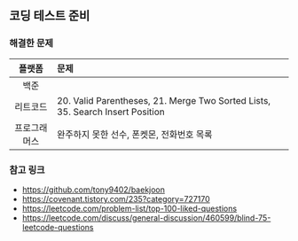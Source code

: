 ## 코딩 테스트 준비

### 해결한 문제

| 플랫폼  | 문제                                                                            |
|:---:|:------------------------------------------------------------------------------|
| 백준   |                                                                               |
| 리트코드 | 20. Valid Parentheses, 21. Merge Two Sorted Lists, 35. Search Insert Position |
| 프로그래머스 | 완주하지 못한 선수, 폰켓몬, 전화번호 목록                                                      |

### 참고 링크

- https://github.com/tony9402/baekjoon
- https://covenant.tistory.com/235?category=727170
- https://leetcode.com/problem-list/top-100-liked-questions
- https://leetcode.com/discuss/general-discussion/460599/blind-75-leetcode-questions
